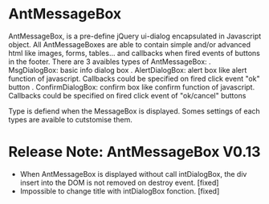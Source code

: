 AntMessageBox
=============

AntMessageBox, is a pre-define jQuery ui-dialog encapsulated in Javascript object. All AntMessageBoxes are able to contain simple and/or advanced html like images, forms, tables... and callbacks when fired events of buttons in the footer.
There are 3 avaibles types of AntMessageBox:
. MsgDialogBox: basic info dialog box
. AlertDialogBox: alert box like alert function of javascript. Callbacks could be specified on fired click event "ok" button
. ConfirmDialogBox: confirm box like confirm function of javascript. Callbacks could be specified on fired click event of "ok/cancel" buttons			

Type is defiend when the MessageBox is displayed. Somes settings of each types are avaible to cutstomise them.

Release Note:
AntMessageBox V0.13
=============
- When AntMessageBox is displayed without call intDialogBox, the div insert into the DOM is not removed on destroy event. [fixed]
- Impossible to change title with intDialogBox fonction. [fixed]

